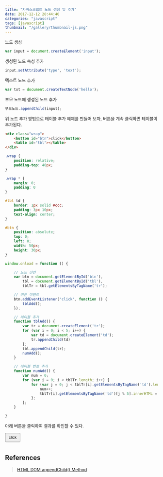 ```yaml
---
title: "자바스크립트 노드 생성 및 추가"
date: 2017-12-12 20:44:40
categories: "javascript"
tags: [javascript]
thumbnail: "/gallery/thumbnail-js.png"
---
```


노드 생성
```javascript
var input = document.createElement('input');
```

<!-- more -->

생성된 노드 속성 추가
```javascript
input.setAttribute('type', 'text');
```

텍스트 노드 추가
```javascript
var txt = document.createTextNode('hello');
```

부모 노드에 생성된 노드 추가
```javascript
부모노드.appendChild(input);
```

위 노드 추가 방법으로 테이블 추가 예제를 만들어 보자, 버튼을 계속 클릭하면 테이블이 추가된다.

```html
<div class="wrap">
    <button id="btn">click</button>
    <table id="tbl"></table>
</div>
```

```css
.wrap {
    position: relative;
    padding-top: 40px;
}

.wrap * {
    margin: 0;
    padding: 0
}

#tbl td {
    border: 1px solid #ccc;
    padding: 3px 10px;
    text-align: center;
}

#btn {
    position: absolute;
    top: 0;
    left: 0;
    width: 50px;
    height: 30px;
}
```

```javascript
window.onload = function () {

    // 노드 선언
    var btn = document.getElementById('btn'),
        tbl = document.getElementById('tbl'),
        tblTr = tbl.getElementsByTagName('tr');

    // 버튼 이벤트
    btn.addEventListener('click', function () {
        tblAdd();
    });

    // 테이블 추가
    function tblAdd() {
        var tr = document.createElement('tr');
        for (var i = 0; i < 5; i++) {
            var td = document.createElement('td');
            tr.appendChild(td)
        };
        tbl.appendChild(tr);
        numAdd();
    }

    // 테이블 번호 추가
    function numAdd() {
        var num = 0;
        for (var i = 0; i < tblTr.length; i++) {
            for (var j = 0; j < tblTr[i].getElementsByTagName('td').length; j++) {
                num++;
                tblTr[i].getElementsByTagName('td')[j % 5].innerHTML = num;
            };
        };
    }

}
```

아래 버튼을 클릭하여 결과를 확인할 수 있다.

<style>
.wrap {
    position: relative;
    padding-top: 40px;
}

.wrap * {
    margin: 0;
    padding: 0
}

#tbl td {
    border: 1px solid #ccc;
    padding: 3px 10px;
    text-align: center;
}

#btn {
    position: absolute;
    top: 0;
    left: 0;
    width: 50px;
    height: 30px;
}
</style>
<script>
window.onload = function () {

    // 노드 선언
    var btn = document.getElementById('btn'),
        tbl = document.getElementById('tbl'),
        tblTr = tbl.getElementsByTagName('tr');

    // 버튼 이벤트
    btn.addEventListener('click', function () {
        tblAdd();
    });

    // 테이블 추가
    function tblAdd() {
        var tr = document.createElement('tr');
        for (var i = 0; i < 5; i++) {
            var td = document.createElement('td');
            tr.appendChild(td)
        };
        tbl.appendChild(tr);
        numAdd();
    }

    // 테이블 번호 추가
    function numAdd() {
        var num = 0;
        for (var i = 0; i < tblTr.length; i++) {
            for (var j = 0; j < tblTr[i].getElementsByTagName('td').length; j++) {
                num++;
                tblTr[i].getElementsByTagName('td')[j % 5].innerHTML = num;
            };
        };
    }

}
</script>
<div class="wrap">
    <button id="btn">click</button>
    <table id="tbl"></table>
</div>

## References
> [HTML DOM appendChild() Method](https://www.w3schools.com/jsref/met_node_appendchild.asp)
